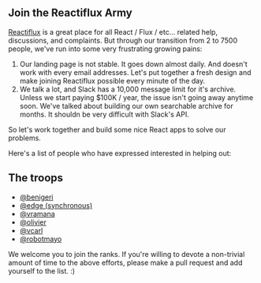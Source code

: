 ## Join the Reactiflux Army

[Reactiflux](http://reactiflux.com) is a great place for all React / Flux / etc... related help, discussions, and complaints. But through our transition from 2 to 7500 people, we've run into some very frustrating growing pains:

1. Our landing page is not stable. It goes down almost daily. And doesn't work with every email addresses. Let's put together a fresh design and make joining Reactiflux possible every minute of the day. 
2. We talk a lot, and Slack has a 10,000 message limit for it's archive. Unless we start paying $100K / year, the issue isn't going away anytime soon. We've talked about building our own searchable archive for months. It shouldn be very difficult with Slack's API. 

So let's work together and build some nice React apps to solve our problems. 

Here's a list of people who have expressed interested in helping out: 

## The troops 

- [@benigeri](https://github.com/benigeri)
- [@edge (synchronous)](https://github.com/edge)
- [@vramana](https://github.com/vramana)
- [@olivier](https://github.com/olivierrr)
- [@vcarl](https://github.com/vcarl)
- [@robotmayo](https://github.com/robotmayo)

We welcome you to join the ranks. If you're willing to devote a non-trivial amount of time to the above efforts, please make a pull request and add yourself to the list. :)
